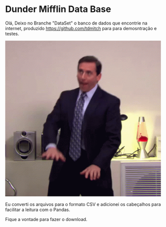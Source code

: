 # Dunder Mifflin Data Base

Olá, Deixo no Branche "DataSet" o banco de dados que encontrie na internet, produzido https://github.com/tdmitch para para demosntração e testes.

<img src="https://github.com/fabiobatistapinheiro/Dunder_Mifflin/blob/main/Imagens/2dcc9384250518a03fc038c363b689b8.gif">

Eu converti os arquivos para o formato CSV e adicionei os cabeçalhos para facilitar a leitura com o Pandas.

Fique a vontade para fazer o download.
